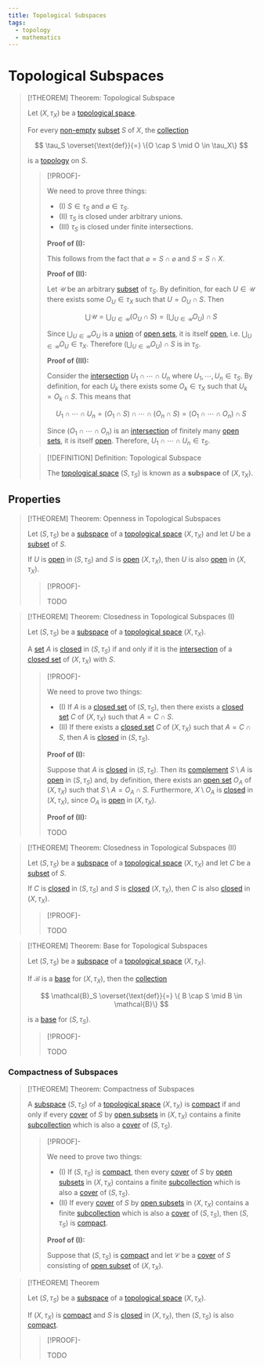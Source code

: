 ```yaml
---
title: Topological Subspaces
tags:
  - topology
  - mathematics
---
```


# Topological Subspaces

>[!THEOREM] Theorem: Topological Subspace
>
>Let $(X, \tau_X)$ be a [topological space](Topological%20Spaces/index.md).
>
>For every [non-empty](../Set%20Theory/Sets.md) [subset](../Set%20Theory/Sets.md) $S$ of $X$, the [collection](../Set%20Theory/Collections/Collections.md)
>
>$$
>\tau_S \overset{\text{def}}{=} \{O \cap S \mid O \in \tau_X\}
>$$
>
>is a [topology](Topological%20Spaces/index.md) on $S$.
>
>>[!PROOF]-
>>
>>We need to prove three things:
>>- (I) $S \in \tau_S$ and $\varnothing \in \tau_S$.
>>- (II) $\tau_S$ is closed under arbitrary unions.
>>- (III) $\tau_S$ is closed under finite intersections.
>>
>>**Proof of (I):**
>>
>>This follows from the fact that $\varnothing = S \cap \varnothing$ and $S = S \cap X$.
>>
>>**Proof of (II):**
>>
>>Let $\mathcal{U}$ be an arbitrary [subset](../Set%20Theory/Sets.md) of $\tau_S$. By definition, for each $U \in \mathcal{U}$ there exists some $O_U \in \tau_X$ such that $U = O_U \cap S$.  Then
>>
>>$$
>>\bigcup \mathcal{U} = \bigcup_{U \in \mathcal{U}} (O_U \cap S) = \left(\bigcup_{U \in \mathcal{U}} O_U\right) \cap S
>>$$
>>
>>Since $\bigcup_{U \in \mathcal{U}} O_U$ is a [union](../../Set%20Theory/Collections/Operations%20with%20Collections.md) of [open sets](Topological%20Spaces/Open%20Sets.md), it is itself [open](Topological%20Spaces/Open%20Sets.md), i.e. $\bigcup_{U \in \mathcal{U}} O_U \in \tau_X$. Therefore $\left(\bigcup_{U \in \mathcal{U}} O_U\right) \cap S$ is in $\tau_S$.
>>
>>**Proof of (III):**
>>
>>Consider the [intersection](../../Set%20Theory/Collections/Operations%20with%20Collections.md) $U_1 \cap \cdots \cap U_n$ where $U_1,\cdots, U_n \in \tau_S$. By definition, for each $U_k$ there exists some $O_k \in \tau_X$ such that $U_k = O_k \cap S$. This means that
>>
>>$$
>>U_1 \cap \cdots \cap U_n = (O_1 \cap S) \cap \cdots \cap (O_n \cap S) = (O_1 \cap \cdots \cap O_n) \cap S
>>$$
>>
>>Since $(O_1 \cap \cdots \cap O_n)$ is an [intersection](../../Set%20Theory/Collections/Operations%20with%20Collections.md) of finitely many [open sets](Topological%20Spaces/Open%20Sets.md), it is itself [open](Topological%20Spaces/Open%20Sets.md). Therefore, $U_1 \cap \cdots \cap U_n \in \tau_S$.
>>
>
>>[!DEFINITION] Definition: Topological Subspace
>>
>>The [topological space](Topological%20Spaces/index.md) $(S, \tau_S)$ is known as a **subspace** of $(X,\tau_X)$.
>>
>

## Properties

>[!THEOREM] Theorem: Openness in Topological Subspaces
>
>Let $(S, \tau_S)$ be a [subspace](Topological%20Subspaces.md) of a [topological space](Topological%20Spaces/index.md) $(X, \tau_X)$ and let $U$ be a [subset](../Set%20Theory/Sets.md) of $S$.
>
>If $U$ is [open](Topological%20Spaces/Open%20Sets.md) in $(S, \tau_S)$ and $S$ is [open](Topological%20Spaces/Open%20Sets.md) $(X, \tau_X)$, then $U$ is also [open](Topological%20Spaces/Open%20Sets.md) in $(X, \tau_X)$.
>
>>[!PROOF]-
>>
>>TODO
>>
>

>[!THEOREM] Theorem: Closedness in Topological Subspaces (I)
>
>Let $(S, \tau_S)$ be a [subspace](Topological%20Subspaces.md) of a [topological space](Topological%20Spaces/index.md) $(X, \tau_X)$.
>
>A [set](../Set%20Theory/Sets.md) $A$ is [closed](Topological%20Spaces/Closed%20Sets.md) in $(S, \tau_S)$ if and only if it is the [intersection](../../Set%20Theory/Set%20Operations.md) of a [closed set](Topological%20Spaces/Closed%20Sets.md) of $(X, \tau_X)$ with $S$.
>
>>[!PROOF]-
>>
>>We need to prove two things:
>>- (I) If $A$ is a [closed set](Topological%20Spaces/Closed%20Sets.md) of $(S, \tau_S)$, then there exists a [closed set](Topological%20Spaces/Closed%20Sets.md) $C$ of $(X, \tau_X)$ such that $A = C \cap S$.
>>- (II) If there exists a [closed set](Topological%20Spaces/Closed%20Sets.md) $C$ of $(X, \tau_X)$ such that $A = C \cap S$, then $A$ is [closed](Topological%20Spaces/Closed%20Sets.md) in $(S, \tau_S)$.
>>
>>**Proof of (I):**
>>
>>Suppose that $A$ is [closed](Topological%20Spaces/Closed%20Sets.md) in $(S, \tau_S)$. Then its [complement](../../Set%20Theory/Complement.md) $S \setminus A$ is [open](Topological%20Spaces/Open%20Sets.md) in $(S, \tau_S)$ and, by definition, there exists an [open set](Topological%20Spaces/Open%20Sets.md) $O_A$ of $(X, \tau_X)$ such that $S \setminus A = O_A \cap S$. Furthermore, $X \setminus O_A$ is [closed](Topological%20Spaces/Closed%20Sets.md) in $(X, \tau_X)$, since $O_A$ is [open](Topological%20Spaces/Open%20Sets.md) in $(X, \tau_X)$.
>>
>>**Proof of (II):**
>>
>>TODO
>>
>

>[!THEOREM] Theorem: Closedness in Topological Subspaces (II)
>
>Let $(S, \tau_S)$ be a [subspace](Topological%20Subspaces.md) of a [topological space](Topological%20Spaces/index.md) $(X, \tau_X)$ and let $C$ be a [subset](../Set%20Theory/Sets.md) of $S$.
>
>If $C$ is [closed](Topological%20Spaces/Closed%20Sets.md) in $(S, \tau_S)$ and $S$ is [closed](Topological%20Spaces/Closed%20Sets.md) $(X, \tau_X)$, then $C$ is also [closed](Topological%20Spaces/Closed%20Sets.md) in $(X, \tau_X)$.
>
>>[!PROOF]-
>>
>>TODO
>>
>

>[!THEOREM] Theorem: Base for Topological Subspaces
>
>Let $(S, \tau_S)$ be a [subspace](Topological%20Subspaces.md) of a [topological space](Topological%20Spaces/index.md) $(X, \tau_X)$.
>
>If $\mathcal{B}$ is a [base](Bases/index.md) for $(X, \tau_X)$, then the [collection](../Set%20Theory/Collections/Collections.md)
>
>$$
>\mathcal{B}_S \overset{\text{def}}{=} \{ B \cap S \mid B \in \mathcal{B}\}
>$$
>
>is a [base](Bases/index.md) for $(S, \tau_S)$.
>
>>[!PROOF]-
>>
>>TODO
>>
>

### Compactness of Subspaces

>[!THEOREM] Theorem: Compactness of Subspaces
>
>A [subspace](Topological%20Subspaces.md) $(S, \tau_S)$ of a [topological space](Topological%20Spaces/index.md) $(X, \tau_X)$ is [compact](Compactness/index.md) if and only if every [cover](Compactness/index.md#covers) of $S$ by [open subsets](Topological%20Spaces/Open%20Sets.md) in $(X, \tau_X)$ contains a finite [subcollection](../Set%20Theory/Collections/Collections.md) which is also a [cover](Compactness/index.md#covers) of $(S, \tau_S)$.
>
>>[!PROOF]-
>>
>>We need to prove two things:
>>- (I) If $(S, \tau_S)$ is [compact](Compactness/index.md), then every [cover](Compactness/index.md) of $S$ by [open subsets](Topological%20Spaces/Open%20Sets.md) in $(X, \tau_X)$ contains a finite [subcollection](../Set%20Theory/Collections/Collections.md) which is also a [cover](Compactness/index.md) of $(S, \tau_S)$.
>>- (II) If every [cover](Compactness/index.md) of $S$ by [open subsets](Topological%20Spaces/Open%20Sets.md) in $(X, \tau_X)$ contains a finite [subcollection](../Set%20Theory/Collections/Collections.md) which is also a [cover](Compactness/index.md#covers) of $(S, \tau_S)$, then $(S, \tau_S)$ is [compact](Compactness/index.md).
>>
>>**Proof of (I):**
>>
>>Suppose that $(S, \tau_S)$ is [compact](Compactness/index.md) and let $\mathcal{C}$ be a [cover](Compactness/index.md#covers) of $S$ consisting of [open subset](Topological%20Spaces/Open%20Sets.md) of $(X, \tau_X)$.
>>
>

>[!THEOREM] Theorem
>
>Let $(S, \tau_S)$ be a [subspace](Topological%20Subspaces.md) of a [topological space](Topological%20Spaces/index.md) $(X, \tau_X)$.
>
>If $(X, \tau_X)$ is [compact](Compactness/index.md) and $S$ is [closed](Topological%20Spaces/Closed%20Sets.md) in $(X, \tau_X)$, then $(S, \tau_S)$ is also [compact](Compactness/index.md).
>
>>[!PROOF]-
>>
>>TODO
>>
>